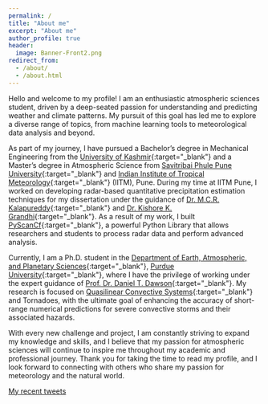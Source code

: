 ```yaml
---
permalink: /
title: "About me"
excerpt: "About me"
author_profile: true
header:
  image: Banner-Front2.png
redirect_from: 
  - /about/
  - /about.html
---
```


<style>
  #header-img {
    filter: grayscale(100%);
  }
</style>

Hello and welcome to my profile! I am an enthusiastic atmospheric sciences student, driven by a deep-seated passion for understanding and predicting weather and climate patterns. My pursuit of this goal has led me to explore a diverse range of topics, from machine learning tools to meteorological data analysis and beyond.

As part of my journey, I have pursued a Bachelor’s degree in Mechanical Engineering from the [University of Kashmir](https://www.kashmiruniversity.net/){:target="_blank"} and a Master’s degree in Atmospheric Science from [Savitribai Phule Pune University](https://www.unipune.ac.in){:target="_blank"} and [Indian Institute of Tropical Meteorology](https://tropmet.res.in){:target="_blank"} (IITM), Pune. During my time at IITM Pune, I worked on developing radar-based quantitative precipitation estimation techniques for my dissertation under the guidance of [Dr. M.C.R. Kalapureddy](https://www.tropmet.res.in/106-Madhu%20Chandra%20R.%20Kalapureddy-scientist_detail){:target="_blank"} and [Dr. Kishore K. Grandhi]( https://uohyd.irins.org/profile/344518){:target="_blank"}. As a result of my work, I built [PyScanCf](https://syedha.com/PyScanCf/){:target="_blank"}, a powerful Python Library that allows researchers and students to process radar data and perform advanced analysis.

Currently, I am a Ph.D. student in the [Department of Earth, Atmospheric, and Planetary Sciences](https://eaps.purdue.edu){:target="_blank"}, [Purdue University](https://purdue.edu){:target="_blank"}, where I have the privilege of working under the expert guidance of [Prof. Dr. Daniel T. Dawson](https://www.eaps.purdue.edu/people/profile/dawson29.html){:target="_blank"}. My research is focused on [Quasilinear Convective Systems]( https://en.wikipedia.org/wiki/Squall_line){:target="_blank"} and Tornadoes, with the ultimate goal of enhancing the accuracy of short-range numerical predictions for severe convective storms and their associated hazards.

With every new challenge and project, I am constantly striving to expand my knowledge and skills, and I believe that my passion for atmospheric sciences will continue to inspire me throughout my academic and professional journey. Thank you for taking the time to read my profile, and I look forward to connecting with others who share my passion for meteorology and the natural world.


<!-- ================ -->
<!-- My Recent Tweets -->
<!-- ================ -->

<div style="max-height: 300px; overflow-y: scroll;">
  <a class="twitter-timeline" data-width="300" href="https://twitter.com/HamidRixvi?ref_src=twsrc%5Etfw">My recent tweets</a> 
  <script async src="https://platform.twitter.com/widgets.js" charset="utf-8"></script>
</div>
